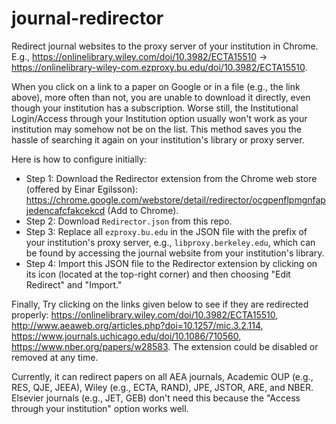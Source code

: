 # journal-redirector
Redirect journal websites to the proxy server of your institution in Chrome. E.g., https://onlinelibrary.wiley.com/doi/10.3982/ECTA15510 → https://onlinelibrary-wiley-com.ezproxy.bu.edu/doi/10.3982/ECTA15510.

When you click on a link to a paper on Google or in a file (e.g., the link above), more often than not, you are unable to download it directly, even though your institution has a subscription. Worse still, the Institutional Login/Access through your Institution option usually won't work as your institution may somehow not be on the list. This method saves you the hassle of searching it again on your institution's library or proxy server.

Here is how to configure initially:
- Step 1: Download the Redirector extension from the Chrome web store (offered by Einar Egilsson): https://chrome.google.com/webstore/detail/redirector/ocgpenflpmgnfapjedencafcfakcekcd (Add to Chrome).
- Step 2: Download ``Redirector.json`` from this repo.
- Step 3: Replace all ``ezproxy.bu.edu`` in the JSON file with the prefix of your institution's proxy server, e.g., ``libproxy.berkeley.edu``, which can be found by accessing the journal website from your institution's library.
- Step 4: Import this JSON file to the Redirector extension by clicking on its icon (located at the top-right corner) and then choosing "Edit Redirect" and "Import."

Finally, Try clicking on the links given below to see if they are redirected properly:
https://onlinelibrary.wiley.com/doi/10.3982/ECTA15510, http://www.aeaweb.org/articles.php?doi=10.1257/mic.3.2.114, https://www.journals.uchicago.edu/doi/10.1086/710560, https://www.nber.org/papers/w28583. The extension could be disabled or removed at any time.

Currently, it can redirect papers on all AEA journals, Academic OUP (e.g., RES, QJE, JEEA), Wiley (e.g., ECTA, RAND), JPE, JSTOR, ARE, and NBER. Elsevier journals (e.g., JET, GEB) don't need this because the "Access through your institution" option works well.
